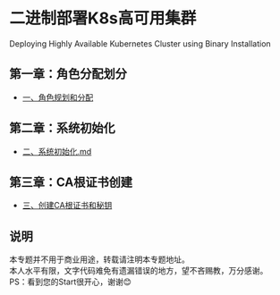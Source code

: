 # 二进制部署K8s高可用集群
Deploying Highly Available Kubernetes Cluster using Binary Installation

## 第一章：角色分配划分
- [一、角色规划和分配 ](deploydoc/一、角色规划和分配.md)

## 第二章：系统初始化
- [二、系统初始化.md ](deploydoc/二、系统初始化.md)

## 第三章：CA根证书创建
- [三、创建CA根证书和秘钥 ](deploydoc/三、创建CA根证书和秘钥.md)



## 说明
本专题并不用于商业用途，转载请注明本专题地址。<br>
本人水平有限，文字代码难免有遗漏错误的地方，望不吝赐教，万分感谢。<br>
PS：看到您的Start很开心，谢谢😊
